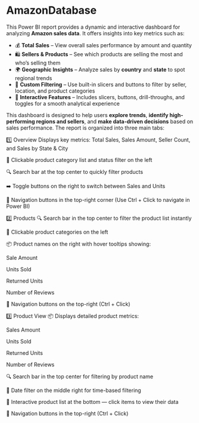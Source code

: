# AmazonDatabase
This Power BI report provides a dynamic and interactive dashboard for analyzing **Amazon sales data**. It offers insights into key metrics such as:

- 💰 **Total Sales** – View overall sales performance by amount and quantity  
- 🛍️ **Sellers & Products** – See which products are selling the most and who’s selling them  
- 🌍 **Geographic Insights** – Analyze sales by **country** and **state** to spot regional trends  
- 🧭 **Custom Filtering** – Use built-in slicers and buttons to filter by seller, location, and product categories  
- 🔁 **Interactive Features** – Includes slicers, buttons, drill-throughs, and toggles for a smooth analytical experience

This dashboard is designed to help users **explore trends**, **identify high-performing regions and sellers**, and **make data-driven decisions** based on sales performance.
The report is organized into three main tabs:

1️⃣ Overview
Displays key metrics: Total Sales, Sales Amount, Seller Count, and Sales by State & City

📌 Clickable product category list and status filter on the left

🔍 Search bar at the top center to quickly filter products

➡️ Toggle buttons on the right to switch between Sales and Units

🔗 Navigation buttons in the top-right corner
(Use Ctrl + Click to navigate in Power BI)

2️⃣ Products
🔍 Search bar in the top center to filter the product list instantly

📁 Clickable product categories on the left

📦 Product names on the right with hover tooltips showing:

Sale Amount

Units Sold

Returned Units

Number of Reviews

🔗 Navigation buttons on the top-right (Ctrl + Click)

3️⃣ Product View
📦 Displays detailed product metrics:

Sales Amount

Units Sold

Returned Units

Number of Reviews

🔍 Search bar in the top center for filtering by product name

📅 Date filter on the middle right for time-based filtering

📃 Interactive product list at the bottom — click items to view their data

🔗 Navigation buttons in the top-right (Ctrl + Click)




